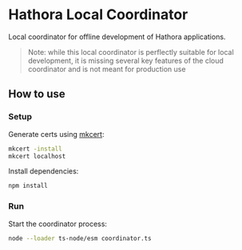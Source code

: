 # Hathora Local Coordinator

Local coordinator for offline development of Hathora applications.

> Note: while this local coordinator is perflectly suitable for local development, it is missing several key features of the cloud coordinator and is not meant for production use

## How to use

### Setup

Generate certs using [mkcert](https://github.com/FiloSottile/mkcert):

```sh
mkcert -install
mkcert localhost
```

Install dependencies:

```sh
npm install
```

### Run

Start the coordinator process:

```sh
node --loader ts-node/esm coordinator.ts
```
